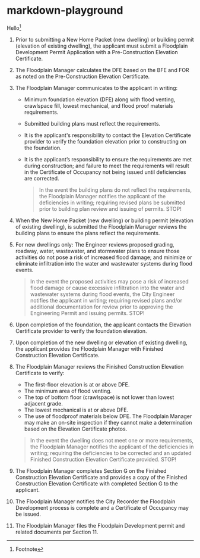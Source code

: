 # markdown-playground

Hello[^1]

[^1]: Footnote

1. Prior to submitting a New Home Packet (new dwelling) or building permit (elevation of existing dwelling), the applicant must submit a Floodplain Development Permit Application with a Pre-Construction Elevation Certificate.
1. The Floodplain Manager calculates the DFE based on the BFE and FOR as noted on the Pre-Construction Elevation Certificate.
1. The Floodplain Manager communicates to the applicant in writing:

    - Minimum foundation elevation (DFE) along with flood venting, crawlspace fill, lowest mechanical, and flood proof materials requirements.
    - Submitted building plans must reflect the requirements.
    - It is the applicant's responsibility to contact the Elevation Certificate provider to verify the foundation elevation prior to constructing on the foundation.
    - It is the applicant’s responsibility to ensure the requirements are met during construction; and failure to meet the requirements will result in the Certificate of Occupancy not being issued until deficiencies are corrected.

        > In the event the building plans do not reflect the requirements, the Floodplain Manager notifies the applicant of the deficiencies in writing; requiring revised plans be submitted prior to building plan review and issuing of permits. STOP!

1. When the New Home Packet (new dwelling) or building permit (elevation of existing dwelling), is submitted the Floodplain Manager reviews the building plans to ensure the plans reflect the requirements.
1. For new dwellings only: The Engineer reviews proposed grading, roadway, water, wastewater, and stormwater plans to ensure those activities do not pose a risk of increased flood damage; and minimize or eliminate infiltration into the water and wastewater systems during flood events.

    > In the event the proposed activities may pose a risk of increased flood damage or cause excessive infiltration into the water and wastewater systems during flood events, the City Engineer notifies the applicant in writing; requiring revised plans and/or additional documentation for review prior to approving the Engineering Permit and issuing permits. STOP!

1. Upon completion of the foundation, the applicant contacts the Elevation Certificate provider to verify the foundation elevation.
1. Upon completion of the new dwelling or elevation of existing dwelling, the applicant provides the Floodplain Manager with Finished Construction Elevation Certificate.
1. The Floodplain Manager reviews the Finished Construction Elevation Certificate to verify:

    - The first-floor elevation is at or above DFE.
    - The minimum area of flood venting.
    - The top of bottom floor (crawlspace) is not lower than lowest adjacent grade.
    - The lowest mechanical is at or above DFE.
    - The use of floodproof materials below DFE. The Floodplain Manager may make an on-site inspection if they cannot make a determination based on the Elevation Certificate photos.

    > In the event the dwelling does not meet one or more requirements, the Floodplain Manager notifies the applicant of the deficiencies in writing; requiring the deficiencies to be corrected and an updated Finished Construction Elevation Certificate provided. STOP!

1. The Floodplain Manager completes Section G on the Finished Construction Elevation Certificate and provides a copy of the Finished Construction Elevation Certificate with completed Section G to the applicant.
1. The Floodplain Manager notifies the City Recorder the Floodplain Development process is complete and a Certificate of Occupancy may be issued.
1. The Floodplain Manager files the Floodplain Development permit and related documents per Section 11.
